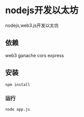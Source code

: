 # nodejs开发以太坊

nodejs,web3.js开发以太坊

## 依赖

web3   ganache  cors   express

## 安装

```sh
npm install
```

### 运行

```sh
node app.js
```
